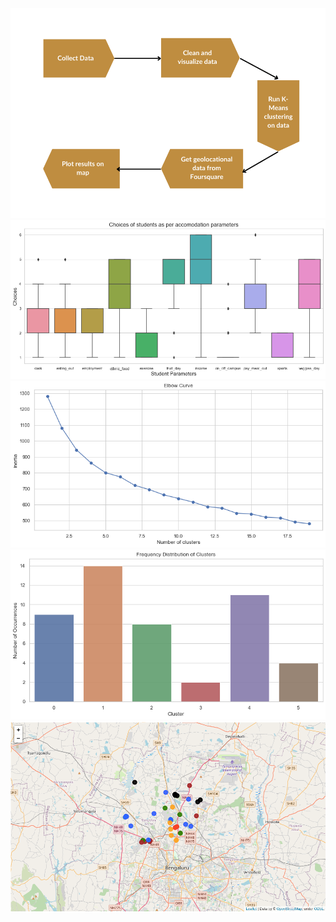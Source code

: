 <img src="./results/workflow.png" alt="workflow">
<img src="./results/boxplot.png" alt="boxplot">
<img src="./results/elbow_curve.png" alt="elbow_curve">
<img src="./results/bargraph.png" alt="bargraph">
<img src="./results/map.png" alt="map">
